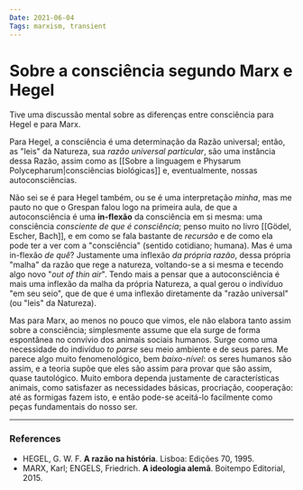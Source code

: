 ```yaml
---
Date: 2021-06-04
Tags: marxism, transient
---
```

# Sobre a consciência segundo Marx e Hegel
Tive uma discussão mental sobre as diferenças entre consciência para Hegel e para Marx.

Para Hegel, a consciência é uma determinação da Razão universal; então, as "leis" da Natureza, sua *razão universal particular*, são uma instância dessa Razão, assim como as [[Sobre a linguagem e Physarum Polycepharum|consciências biológicas]] e, eventualmente, nossas autoconsciências. 

Não sei se é para Hegel também, ou se é uma interpretação *minha*, mas me pauto no que o Grespan falou logo na primeira aula, de que a autoconsciência é uma **in-flexão** da consciência em si mesma: uma consciência *consciente de que é consciência*; penso muito no livro [[Gödel, Escher, Bach]], e em como se fala bastante de *recursão* e de como ela pode ter a ver com a "consciência" (sentido cotidiano; humana). Mas é uma in-flexão *de quê*? Justamente uma inflexão *da própria razão*, dessa própria "malha" da razão que rege a natureza, voltando-se a si mesma e tecendo algo novo "*out of thin air*". Tendo mais a pensar que a autoconsciência é mais uma inflexão da malha da própria Natureza, a qual gerou o indivíduo "em seu seio", que de que é uma inflexão diretamente da "razão universal" (ou "leis" da Natureza).

Mas para Marx, ao menos no pouco que vimos, ele não elabora tanto assim sobre a consciência; simplesmente assume que ela surge de forma espontânea no convívio dos animais sociais humanos. Surge como uma necessidade do indivíduo *to parse* seu meio ambiente e de seus pares. Me parece algo muito fenomenológico, bem *baixo-nível*: os seres humanos são assim, e a teoria supõe que eles são assim para provar que são assim, quase tautológico. Muito embora dependa justamente de características animais, como satisfazer as necessidades básicas, procriação, cooperação: até as formigas fazem isto, e então pode-se aceitá-lo facilmente como peças fundamentais do nosso ser. 

---
### References
- HEGEL, G. W. F. **A razão na história**. Lisboa: Edições 70, 1995.
- MARX, Karl; ENGELS, Friedrich. **A ideologia alemã**. Boitempo Editorial, 2015.
